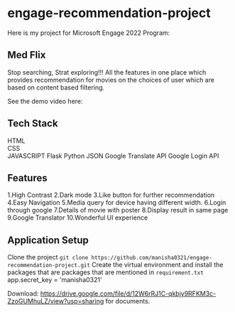 # engage-recommendation-project

Here is my project for Microsoft Engage 2022 Program:
## Med Flix
Stop searching, Strat exploring!!!
All the features in one place which provides recommendation
for movies on the choices of user
which are based on content based
filtering.

See the demo video here:

## Tech Stack
HTML\
CSS\
JAVASCRIPT
Flask
Python
JSON
Google Translate API
Google Login API


## Features
1.High Contrast 
2.Dark mode
3.Like button for further recommendation
4.Easy Navigation
5.Media query for device having different width.
6.Login through google
7.Details of movie with poster
8.Display result in same page
9.Google Translator
10.Wonderful UI experience

## Application Setup
Clone the project
`git clone https://github.com/manisha0321/engage-recommendation-project.git`
Create the virtual environment and install the packages that are packages that are mentioned in `requirement.txt`
app.secret_key = 'manisha0321'


Download: https://drive.google.com/file/d/12W6rRJ1C-qkbjy9RFKM3c-ZzoGUMhuLZ/view?usp=sharing for documents.

